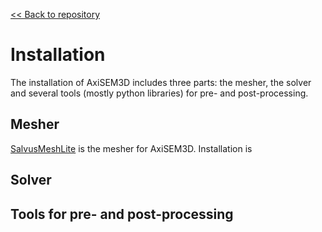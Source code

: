 [<< Back to repository](https://github.com/kuangdai/AxiSEM-3D)


# Installation

The installation of AxiSEM3D includes three parts: the mesher, the solver and several tools (mostly python libraries) for pre- and post-processing. 


## Mesher
[SalvusMeshLite](https://gitlab.com/Salvus/SalvusMeshLite) is the mesher for AxiSEM3D. Installation is  


## Solver

## Tools for pre- and post-processing
<!--stackedit_data:
eyJoaXN0b3J5IjpbLTE0NTkwMzg0NDYsLTIxNjMyMTIzOCwyMj
MwMDI3ODVdfQ==
-->
